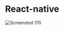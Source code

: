 # React-native

![Screenshot (11)](https://user-images.githubusercontent.com/74527431/100963459-61d3f700-354c-11eb-9af9-1e7ab4fbd168.png)
